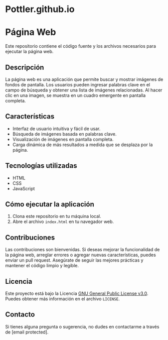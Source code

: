 # Pottler.github.io
# Página Web

Este repositorio contiene el código fuente y los archivos necesarios para ejecutar la página web.

## Descripción

La página web es una aplicación que permite buscar y mostrar imágenes de fondos de pantalla. Los usuarios pueden ingresar palabras clave en el campo de búsqueda y obtener una lista de imágenes relacionadas. Al hacer clic en una imagen, se muestra en un cuadro emergente en pantalla completa.

## Características

- Interfaz de usuario intuitiva y fácil de usar.
- Búsqueda de imágenes basada en palabras clave.
- Visualización de imágenes en pantalla completa.
- Carga dinámica de más resultados a medida que se desplaza por la página.

## Tecnologías utilizadas

- HTML
- CSS
- JavaScript

## Cómo ejecutar la aplicación

1. Clona este repositorio en tu máquina local.
2. Abre el archivo `index.html` en tu navegador web.

## Contribuciones

Las contribuciones son bienvenidas. Si deseas mejorar la funcionalidad de la página web, arreglar errores o agregar nuevas características, puedes enviar un pull request. Asegúrate de seguir las mejores prácticas y mantener el código limpio y legible.

## Licencia

Este proyecto está bajo la Licencia [GNU General Public License v3.0](LICENSE). Puedes obtener más información en el archivo `LICENSE`.

## Contacto

Si tienes alguna pregunta o sugerencia, no dudes en contactarme a través de [email protected].


